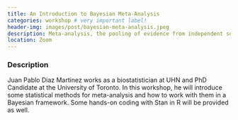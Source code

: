 ```yaml
---
title: An Introduction to Bayesian Meta-Analysis
categories: workshop # very important label!
header-img: images/post/bayesian-meta-analysis.jpeg
description: Meta-analysis, the pooling of evidence from independent sources, especially randomised controlled trials is now common in the medical research literature. Software advances have contributed to the widespread use of meta-analytic techniques.  In this workshop, we will show how meta-analysis models can be seen as generalized linear models. We will also see how to fit these models under a Bayesian perspective.
location: Zoom
---
```


### Description

Juan Pablo Diaz Martinez works as a biostatistician at UHN and PhD Candidate at the University of Toronto. In this workshop, he will introduce some statistical methods for meta-analysis and how to work with them in a Bayesian framework. Some hands-on coding with Stan in R will be provided as well.